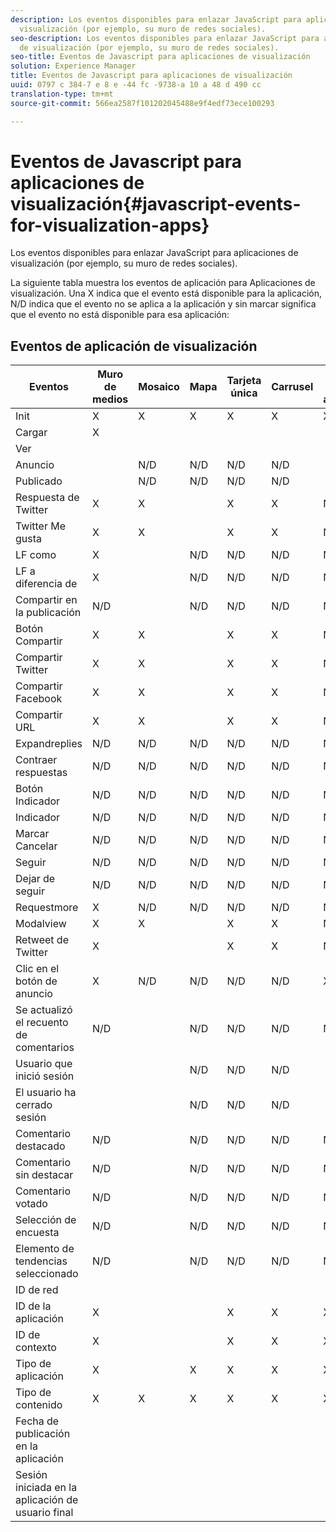 ```yaml
---
description: Los eventos disponibles para enlazar JavaScript para aplicaciones de
  visualización (por ejemplo, su muro de redes sociales).
seo-description: Los eventos disponibles para enlazar JavaScript para aplicaciones
  de visualización (por ejemplo, su muro de redes sociales).
seo-title: Eventos de Javascript para aplicaciones de visualización
solution: Experience Manager
title: Eventos de Javascript para aplicaciones de visualización
uuid: 0797 c 384-7 e 8 e -44 fc -9738-a 10 a 48 d 490 cc
translation-type: tm+mt
source-git-commit: 566ea2587f101202045488e9f4edf73ece100293

---
```



# Eventos de Javascript para aplicaciones de visualización{#javascript-events-for-visualization-apps}

Los eventos disponibles para enlazar JavaScript para aplicaciones de visualización (por ejemplo, su muro de redes sociales).

La siguiente tabla muestra los eventos de aplicación para Aplicaciones de visualización. Una X indica que el evento está disponible para la aplicación, N/D indica que el evento no se aplica a la aplicación y sin marcar significa que el evento no está disponible para esa aplicación:

## Eventos de aplicación de visualización

| Eventos | Muro de medios | Mosaico | Mapa | Tarjeta única | Carrusel | Botón de anuncio | Tira de película |
|---|---|---|---|---|---|---|---|
| Init | X | X | X | X | X | X | X |
| Cargar | X |  |  |  |  |  |  |
| Ver |  |  |  |  |  |  |  |
| Anuncio |  | N/D | N/D | N/D | N/D |  | N/D |
| Publicado |  | N/D | N/D | N/D | N/D |  | N/D |
| Respuesta de Twitter | X | X |  | X | X | N/D | X |
| Twitter Me gusta | X | X |  | X | X | N/D | X |
| LF como | X |  | N/D | N/D | N/D | N/D | N/D |
| LF a diferencia de | X |  | N/D | N/D | N/D | N/D | N/D |
| Compartir en la publicación | N/D |  | N/D | N/D | N/D | N/D | N/D |
| Botón Compartir | X | X |  | X | X | N/D | X |
| Compartir Twitter | X | X |  | X | X | N/D | X |
| Compartir Facebook | X | X |  | X | X | N/D | X |
| Compartir URL | X | X |  | X | X | N/D | X |
| Expandreplies | N/D | N/D | N/D | N/D | N/D | N/D | N/D |
| Contraer respuestas | N/D | N/D | N/D | N/D | N/D | N/D | N/D |
| Botón Indicador | N/D | N/D | N/D | N/D | N/D | N/D | N/D |
| Indicador | N/D | N/D | N/D | N/D | N/D | N/D | N/D |
| Marcar Cancelar | N/D | N/D | N/D | N/D | N/D | N/D | N/D |
| Seguir | N/D | N/D | N/D | N/D | N/D | N/D | N/D |
| Dejar de seguir | N/D | N/D | N/D | N/D | N/D | N/D | N/D |
| Requestmore | X | N/D | N/D | N/D | N/D | N/D | N/D |
| Modalview | X | X |  | X | X | N/D | X |
| Retweet de Twitter | X |  |  | X | X | N/D | X |
| Clic en el botón de anuncio | X | N/D | N/D | N/D | N/D | X | N/D |
| Se actualizó el recuento de comentarios | N/D |  | N/D | N/D | N/D | N/D | N/D |
| Usuario que inició sesión |  |  | N/D | N/D | N/D |  | N/D |
| El usuario ha cerrado sesión |  |  | N/D | N/D | N/D |  | N/D |
| Comentario destacado | N/D |  | N/D | N/D | N/D | N/D | N/D |
| Comentario sin destacar | N/D |  | N/D | N/D | N/D | N/D | N/D |
| Comentario votado | N/D |  | N/D | N/D | N/D | N/D | N/D |
| Selección de encuesta | N/D |  | N/D | N/D | N/D | N/D | N/D |
| Elemento de tendencias seleccionado | N/D |  | N/D | N/D | N/D | N/D | N/D |
| ID de red |  |  |  |  |  |  | N/D |
| ID de la aplicación | X |  |  | X | X | X | X |
| ID de contexto | X |  |  | X | X | X | X |
| Tipo de aplicación | X |  | X | X | X | X | X |
| Tipo de contenido | X | X | X | X | X | X |  |
| Fecha de publicación en la aplicación |  |  |  |  |  |  |  |
| Sesión iniciada en la aplicación de usuario final |  |  |  |  |  |  |  |
